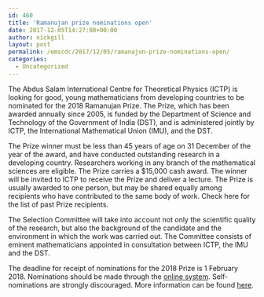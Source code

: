 ```yaml
---
id: 460
title: 'Ramanujan prize nominations open'
date: 2017-12-05T14:27:08+00:00
author: nickgill
layout: post
permalink: /emscdc/2017/12/05/ramanajun-prize-nominations-open/
categories:
  - Uncategorized
---
```


The Abdus Salam International Centre for Theoretical Physics (ICTP) is looking for good, young mathematicians from developing countries to be nominated for the 2018 Ramanujan Prize. The Prize, which has been awarded annually since 2005, is funded by the Department of Science and Technology of the Government of India (DST), and is administered jointly by ICTP, the International Mathematical Union (IMU), and the DST.

The Prize winner must be less than 45 years of age on 31 December of the year of the  award, and have conducted outstanding research in a developing country. Researchers working in any branch of the mathematical sciences are eligible. The Prize carries a $15,000 cash award. The winner will be invited to ICTP to receive the Prize and deliver a lecture. The Prize is usually awarded to one person, but may be shared equally among recipients who have contributed to the same body of work. Check here for the list of past Prize recipients.

The Selection Committee will take into account not only the scientific quality of the  research, but also the background of the candidate and the environment in which the work was carried out. The Committee consists of eminent mathematicians appointed in consultation between ICTP, the IMU and the DST.

The deadline for receipt of nominations for the 2018 Prize  is 1 February 2018.
Nominations should be made through the <a href = "https://e-ramanujan.ictp.it/nominator">online system</a>. Self-nominations are strongly discouraged. More information can be found <a href = "https://www.ictp.it/about-ictp/prizes-awards/the-ramanujan-prize.aspx">here</a>.

